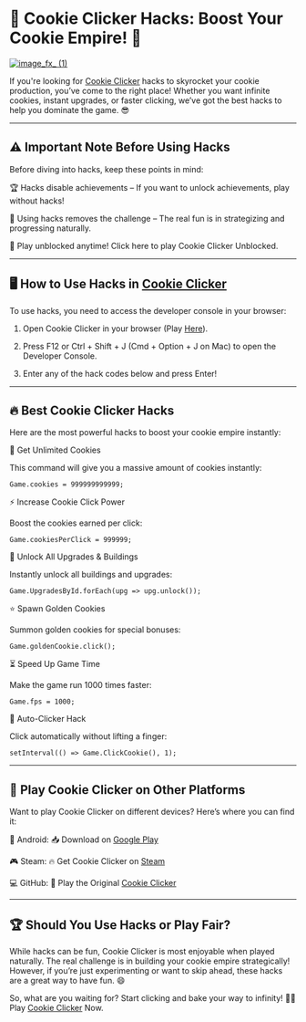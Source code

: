 # 🍪 Cookie Clicker Hacks: Boost Your Cookie Empire! 🚀

[![image_fx_ (1)](https://github.com/user-attachments/assets/9eff30d1-97d4-4857-96db-d0f7394bcc4d)](https://cookieclicker.ee/)

If you're looking for [Cookie Clicker](https://cookieclicker.ee/) hacks to skyrocket your cookie production, you’ve come to the right place! Whether you want infinite cookies, instant upgrades, or faster clicking, we’ve got the best hacks to help you dominate the game. 😎

---
## ⚠️ Important Note Before Using Hacks

Before diving into hacks, keep these points in mind:

🏆 Hacks disable achievements – If you want to unlock achievements, play without hacks!

🔄 Using hacks removes the challenge – The real fun is in strategizing and progressing naturally.

🍪 Play unblocked anytime! Click here to play Cookie Clicker Unblocked.

---
## 🖥️ How to Use Hacks in [Cookie Clicker](https://cookieclicker.app)

To use hacks, you need to access the developer console in your browser:

1. Open Cookie Clicker in your browser (Play [Here](https://cookieclicker.ee/)).

2. Press F12 or Ctrl + Shift + J (Cmd + Option + J on Mac) to open the Developer Console.

3. Enter any of the hack codes below and press Enter!

---
## 🔥 Best Cookie Clicker Hacks

Here are the most powerful hacks to boost your cookie empire instantly:

🍪 Get Unlimited Cookies

This command will give you a massive amount of cookies instantly:

`Game.cookies = 999999999999;`

⚡ Increase Cookie Click Power

Boost the cookies earned per click:

`Game.cookiesPerClick = 999999;`

🚀 Unlock All Upgrades & Buildings

Instantly unlock all buildings and upgrades:

`Game.UpgradesById.forEach(upg => upg.unlock());`

⭐ Spawn Golden Cookies

Summon golden cookies for special bonuses:

`Game.goldenCookie.click();`

⏳ Speed Up Game Time

Make the game run 1000 times faster:

`Game.fps = 1000;`

🔄 Auto-Clicker Hack

Click automatically without lifting a finger:

`setInterval(() => Game.ClickCookie(), 1);`

---
## 📱 Play Cookie Clicker on Other Platforms

Want to play Cookie Clicker on different devices? Here’s where you can find it:

📱 Android: 📥 Download on [Google Play](https://play.google.com/store/apps/details?id=org.dashnet.cookieclicker&hl=en)

🎮 Steam: 🔥 Get Cookie Clicker on [Steam](https://store.steampowered.com/app/1454400/Cookie_Clicker/)

💻 GitHub: 🔗 Play the Original [Cookie Clicker](https://cookieclickerorteil.github.io)

---
## 🏆 Should You Use Hacks or Play Fair?

While hacks can be fun, Cookie Clicker is most enjoyable when played naturally. The real challenge is in building your cookie empire strategically! However, if you’re just experimenting or want to skip ahead, these hacks are a great way to have fun. 😄

So, what are you waiting for? Start clicking and bake your way to infinity! 🍪🔥 Play [Cookie Clicker](https://cookieclicker.ee/) Now.

